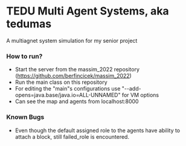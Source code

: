 # TEDU Multi Agent Systems, aka tedumas
A multiagnet system simulation for my senior project

### How to run?
- Start the server from the massim_2022 repository (https://github.com/berfincicek/massim_2022)
- Run the main class on this repository
- For editing the "main"s configurations use "--add-opens=java.base/java.io=ALL-UNNAMED" for VM options
- Can see the map and agents from localhost:8000

### Known Bugs
- Even though the default assigned role to the agents have ability to attach a block, still failed_role is encountered. 
